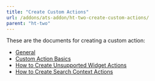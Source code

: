 ```yaml
---
title: "Create Custom Actions"
url: /addons/ats-addon/ht-two-create-custom-actions/
parent: "ht-two"
---
```


These are the documents for creating a custom action:

* [General](ht-two-custom-action-general)
* [Custom Action Basics](ht-two-custom-action-basics)
* [How to Create Unsupported Widget Actions](ht-two-crt-unsup-widg-acts)
* [How to Create Search Context Actions](ht-two-create-search-context-actions)
